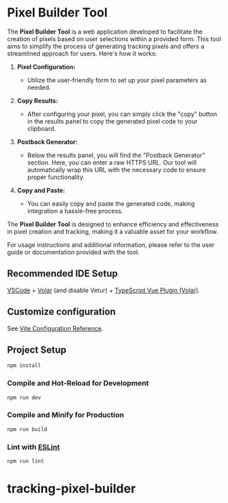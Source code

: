 # Pixel Builder Tool

The **Pixel Builder Tool** is a web application developed to facilitate the creation of pixels based on user selections within a provided form. This tool aims to simplify the process of generating tracking pixels and offers a streamlined approach for users. Here's how it works:

1. **Pixel Configuration:**
   - Utilize the user-friendly form to set up your pixel parameters as needed.

2. **Copy Results:**
   - After configuring your pixel, you can simply click the "copy" button in the results panel to copy the generated pixel code to your clipboard.

3. **Postback Generator:**
   - Below the results panel, you will find the "Postback Generator" section. Here, you can enter a raw HTTPS URL. Our tool will automatically wrap this URL with the necessary code to ensure proper functionality.

4. **Copy and Paste:**
   - You can easily copy and paste the generated code, making integration a hassle-free process.

The **Pixel Builder Tool** is designed to enhance efficiency and effectiveness in pixel creation and tracking, making it a valuable asset for your workflow.

For usage instructions and additional information, please refer to the user guide or documentation provided with the tool.

## Recommended IDE Setup

[VSCode](https://code.visualstudio.com/) + [Volar](https://marketplace.visualstudio.com/items?itemName=Vue.volar) (and disable Vetur) + [TypeScript Vue Plugin (Volar)](https://marketplace.visualstudio.com/items?itemName=Vue.vscode-typescript-vue-plugin).

## Customize configuration

See [Vite Configuration Reference](https://vitejs.dev/config/).

## Project Setup

```sh
npm install
```

### Compile and Hot-Reload for Development

```sh
npm run dev
```

### Compile and Minify for Production

```sh
npm run build
```

### Lint with [ESLint](https://eslint.org/)

```sh
npm run lint
```
# tracking-pixel-builder
